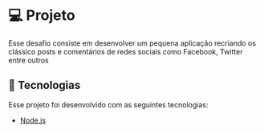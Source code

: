 # 💻 Projeto

Esse desafio consiste em desenvolver um pequena aplicação recriando os clássico posts e comentários de redes sociais como Facebook, Twitter entre outros

## 🚀 Tecnologias

Esse projeto foi desenvolvido com as seguintes tecnologias:

- [Node.js](https://nodejs.org/en/)
